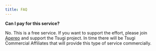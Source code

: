 ```yaml
---
title: FAQ
---
```


**Can I pay for this service?**

No.  This is a free service.  If you want to support the effort, please join <a href="https://www.apereo.org" target="_blank">Apereo</a> and support the Tsugi project.   In time there will be Tsugi Commercial Affiliates that will provide this type of service commercially.




